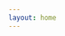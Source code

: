 ```yaml
---
layout: home
---
```


<MonacoEditor />

<script setup>
import MonacoEditor from './components/monaco.vue'
</script>
